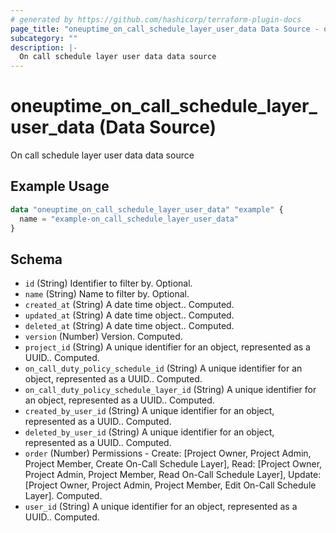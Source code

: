 ```yaml
---
# generated by https://github.com/hashicorp/terraform-plugin-docs
page_title: "oneuptime_on_call_schedule_layer_user_data Data Source - oneuptime"
subcategory: ""
description: |-
  On call schedule layer user data data source
---
```


# oneuptime_on_call_schedule_layer_user_data (Data Source)

On call schedule layer user data data source

## Example Usage

```terraform
data "oneuptime_on_call_schedule_layer_user_data" "example" {
  name = "example-on_call_schedule_layer_user_data"
}
```

## Schema

- `id` (String) Identifier to filter by. Optional.
- `name` (String) Name to filter by. Optional.
- `created_at` (String) A date time object.. Computed.
- `updated_at` (String) A date time object.. Computed.
- `deleted_at` (String) A date time object.. Computed.
- `version` (Number) Version. Computed.
- `project_id` (String) A unique identifier for an object, represented as a UUID.. Computed.
- `on_call_duty_policy_schedule_id` (String) A unique identifier for an object, represented as a UUID.. Computed.
- `on_call_duty_policy_schedule_layer_id` (String) A unique identifier for an object, represented as a UUID.. Computed.
- `created_by_user_id` (String) A unique identifier for an object, represented as a UUID.. Computed.
- `deleted_by_user_id` (String) A unique identifier for an object, represented as a UUID.. Computed.
- `order` (Number) Permissions - Create: [Project Owner, Project Admin, Project Member, Create On-Call Schedule Layer], Read: [Project Owner, Project Admin, Project Member, Read On-Call Schedule Layer], Update: [Project Owner, Project Admin, Project Member, Edit On-Call Schedule Layer]. Computed.
- `user_id` (String) A unique identifier for an object, represented as a UUID.. Computed.
